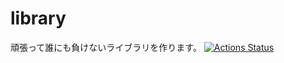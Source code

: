 # library
頑張って誰にも負けないライブラリを作ります。
[![Actions Status](https://github.com/TonAsho/library/workflows/verify/badge.svg)](https://github.com/TonAsho/library/actions)
